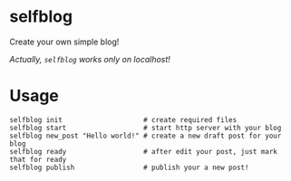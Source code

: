 # selfblog
Create your own simple blog!

*Actually, `selfblog` works only on localhost!*

# Usage
```shell
selfblog init                    # create required files
selfblog start                   # start http server with your blog
selfblog new_post "Hello world!" # create a new draft post for your blog
selfblog ready                   # after edit your post, just mark that for ready
selfblog publish                 # publish your a new post!
```
